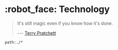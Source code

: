 # :robot_face: Technology

> It's still magic even if you know how it's done.
>
> --- [Terry Pratchett](https://en.wikipedia.org/wiki/Terry_Pratchett)

```query
path:./*
```
